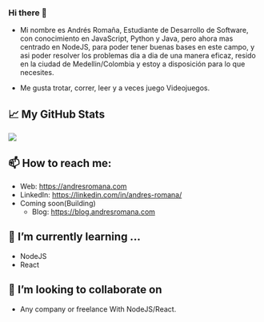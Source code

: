 ### Hi there 👋

- Mi nombre es Andrés Romaña, Estudiante de Desarrollo de Software, con conocimiento en JavaScript, Python y Java, pero ahora mas centrado en NodeJS, para poder tener buenas bases en este campo, y asi poder resolver los problemas dia a dia de una manera eficaz, resido en la ciudad de Medellin/Colombia y estoy a disposición para lo que necesites.

- Me gusta trotar, correr, leer y a veces juego Videojuegos.


## &#x1f4c8; My GitHub Stats

<a href="https://github.com/allislove/allislove">
  <img align="center" src="https://github-readme-stats.vercel.app/api?username=Allislove" />
</a>


## 📫 How to reach me:
- Web: https://andresromana.com
- LinkedIn: https://linkedin.com/in/andres-romana/
- Coming soon(Building)
    * Blog: https://blog.andresromana.com



## 🌱 I’m currently learning ...
- NodeJS
- React


## 👯 I’m looking to collaborate on

- Any company or freelance With NodeJS/React.
<!--
**Allislove/Allislove** is a ✨ _special_ ✨ repository because its `README.md` (this file) appears on your GitHub profile.

Here are some ideas to get you started:

- 🔭 I’m currently working on ...
- 🤔 I’m looking for help with ...
- 💬 Ask me about ...
- 😄 Pronouns: ...
- ⚡ Fun fact: ...
-->

